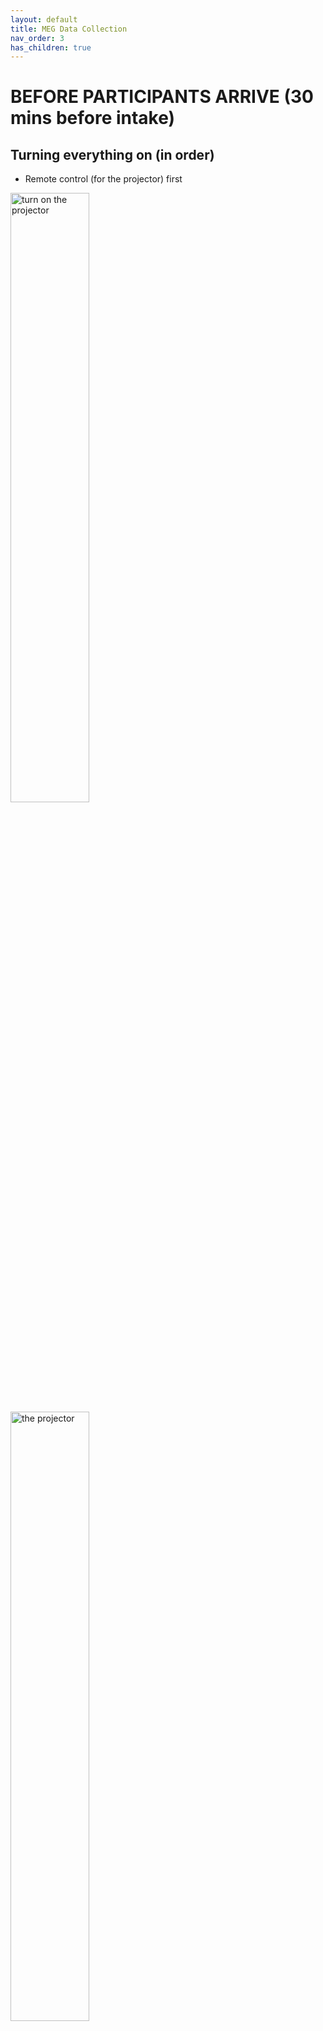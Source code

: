 ```yaml
---
layout: default
title: MEG Data Collection
nav_order: 3
has_children: true
---
```


# BEFORE PARTICIPANTS ARRIVE (30 mins before intake)
## Turning everything on (in order)
- Remote control (for the projector) first

<img src="../../images/MEG_Data_Collection/0_turn_on_projector.jpg" alt="turn on the projector" style="width: 50%; height: auto;">


<img src="../../images/MEG_Data_Collection/1_the_projector.jpg" alt="the projector" style="width: 50%; height: auto;">


- Exhaust fan off (light switch near helium refill room)

<img src="../../images/MEG_Data_Collection/2_exhaust_fan.jpg" alt="exhaust fan off" style="width: 50%; height: auto;">

- Magnetically shielded room lights (green button) -> It's possible to adjust the lights. We generally keep it in the middle when they're getting set up, but once the experiment starts, we dim it a bit

<img src="../../images/MEG_Data_Collection/3_MSR_light.jpg" alt="MSR light" style="width: 50%; height: auto;">

- Active shielding (black button w green dot, hold until green) - The same to turn it off- hold until light turns off

<img src="../../images/MEG_Data_Collection/4_active_shielding.jpg" alt="active shielding" style="width: 50%; height: auto;">

<img src="../../images/MEG_Data_Collection/5_active_shieding_button.jpg" alt="active shielding button" style="width: 50%; height: auto;">

- The stimTracker is linked to the button box where the participants gives the answer - do not touch!

<img src="../../images/MEG_Data_Collection/6_stimtracker.jpg" alt="stimTracker" style="width: 50%; height: auto;">


- Check if the data transfer switch (green box) is turned to MAC (for the psychopy software) or to PC (for the Presentation software)

<img src="../../images/MEG_Data_Collection/7_data_transfer_switch.jpg" alt="data transfer switch" style="width: 50%; height: auto;">


- Turn media box on (black box w smooth button, press until hear turn on - turns on tv and mic)

<img src="../../images/MEG_Data_Collection/8_media_box.jpg" alt="media box" style="width: 50%; height: auto;">

- Trigger box on mac when using psychopy

<img src="../../images/MEG_Data_Collection/9_trigger_box.jpg" alt="trigger box" style="width: 50%; height: auto;">


- Make sure helium fill is off when we're recording - remember to turn it back on when we're done recording

<img src="../../images/MEG_Data_Collection/10_helium_fill.jpg" alt="helium fill" style="width: 50%; height: auto;">

- Turn on marker box in machine (big gray box w wires for each marker color)

<img src="../../images/MEG_Data_Collection/11_marker_box.jpg" alt="marker box" style="width: 50%; height: auto;">

- Open FastScanII in Jeff's office (turn on FastScan box, will hear chime when online)

<img src="../../images/MEG_Data_Collection/12_fastscan.jpg" alt="fastscan" style="width: 50%; height: auto;">

## Eyelink software
- Leftmost dell monitor on (press box -> on)
- Select windows or eyelink software (select eyelink software) turn heater element off (“off- recording”)
on eye tracker
- DOS menu brought up
- Select windows or eyelink software (select eyelink software)
- Select “output/record” button
- “open file”
- In file main menu use the keyboard corresponding to type in R number
    - This creates a file for the R number
    - This allows us to just hit “record” later

<img src="../../images/MEG_Data_Collection/13_eyelink.jpg" alt="eyelink" style="width: 50%; height: auto;">

## Setting up experiment
On main dell computer (the one that records data, not eye tracking one)
- Create a folder with your name under Desktop/Experiments
- Put your project folder inside, and your documents inside of it - get your documents from your server file
- Open terminal
- Give it the route to where your script is (your folder or subfolder): `cd Experiments/.../expt`
- Give it the name to your experiment doc (or the practice version of it, if you have different files for them): `python expt.py`



## MEG acquisition - auto-tuning
(Remenber to auto-tune before every time you start recording)
- Pull up meg160 app
- Go to auto tuning (teal icon) -> hit ok. It initializes the sensors
- After auto tuning go to acquisition window (dark blue icon with three squares under it)
- select condition library
- Enter R number as

## Record an empty room - which we need to do before EVERY participant
On main dell computer (the one that records data, not eye tracking one)
- Set both patient ID & patient name to their R number (we need both because one is gonna be the file name and the other will be the metadata one)
- Go to file directory (folder icon at very bottom of screen, not in-app), go to
    desktop > subject data > [folder corresponding to their R number] > [their R number], then create folder w format `R-number_Expt_Date` (e.g. R0026_GreenPapaya_7.12.23), copy address (right click & copy address), then paste in folder name
- Go to [[condition library - the thing that gives us parameters for recording]], select (or set up!) experiment-specific condition library, press “load”
- Press "lock" button
- Continuous mode, press "start", change acquisition time to 180s
  (Tip: for the channels monitor, y-scale of 16384 is optional but a good setting for monitoring recording session)
- When it's done, menu will come up, save w format R-number_emptyroom_Date
  (If the channels monitor is not green, we can open the door (unlock button). When it's green, it's recording)
- Now we can open the door


# PARTICIPANT INTAKE
## Find participant's R number, if new participant, assign them one
On the computer that saves participant information (not the one in jeff's office)
- Get the participant's name and DOB
- Open wernickE.xlsx in excel
- Control f to search for their name
- If they haven't been participants before, drag the last R number down and then enter the name & DOB info from the participant info form (PDF from jeff's office)


## In jeffs's office
### Greet participants
- Guide participant to read and sign the consent form (remember to put their R number at the top of the form)
- Open the information form, save it as pdf after participant has filled it out
- Explain experiment details

### Head scan
- Get consent form, DOB, R-number -> file away
- Draw dots on head using the template
- Put on neck brace (divot is where the chin goes)
- Then put black FastScanII tracker over neck brace (to orient the scanner in space)
  - The sensor should locate on the right side of the participant
- Click laserpoint (instead of scan), then full click, then point at sensor box on neck, then half-click until box goes away (to initialize), then click laserpoint again
- “Insert” -> reorients the head shape, check throughout scan
    open sweeps menu so that can deselect specific sweeps if need to
- Go to laser pointer, go to stylus list, do positions w laser
  - Sequence for collecting the Fiducial and Marker positions:
    1. Nasion
    2. Left Tragus
    3. Right Tragus
    4. Left (Red) Marker
    5. Right (Yellow) Marker
    6. Center Forehead (Blue) Marker
    7. Left Forehead (White) Marker
    8. Right Forehead (Green/Black) Marker
- Save as, R number & date format

### confirm that participant is free of metal.
```
GIVE EXAMPLES: "Do you have any piercings, retainers, jewelry, watches, belts? Do you have an metal rods, implants, or screws? Do you have a bra with underwire or metal clasps?"
IF YES: Ask to remove and offer cloth scrubs to cover up, otherwise, ineligible for the study :(

This only impacts our data quality (we can't recover any metal-contaminated data) -- this does not harm the participant!!
```

## In MEG room
### Set up participant
- Put on electrodes, tape wires to shoulder to keep from moving
- Green tape is black electrode
- Put pillows (for side head pillows, have participant turn head by following your finger)
head pillow goes in pillowcase, side pillows go in tissues
- Click left eye in EyeLink                               
- Start running Eyelink
### IS THE DOOR CLOSED?? CLOSE IT!! then, and ONLY then, lock it! Do this before starting acquisition
Example on how to close the door properly (push the black button):

<img src="../../images/MEG_Data_Collection/14_seal_door.jpg" alt="seal the door" style="width: 50%; height: auto;">

### Running a participant     
On main dell computer (the one that records data, not eye tracking one)
- Set both patient ID & patient name to their R number (we need both because one is gonna be the file name and the other will be the metadata one)
- Go to file directory (folder icon at very bottom of screen, not in-app), go to
    desktop > subject data > [folder corresponding to their R number], copy address (right click & copy address), then paste in folder name
- Go to [[condition library - the thing that gives us parameters for recording]], select (or set up!) experiment-specific condition library, press “load”
- Press "lock" button, then press "start"

#### On main dell computer
    Lock
    Marker measurement, start
    Look at the markers, make sure they're around the right place, if looks good, press ok
    Go to continuous mode, make acquisition time 3500, start
    Tell participant to start task
    Fill out the sheet in binder (see example sheet photo)


# AFTER THE EXPERIMENT
If the channels monitor is not green, we can open the door (unlock button). When it's green, active shielding is ON and it is NOT SAFE to open the door.

## On acquisition window
- Abort
- Save in R number_experiment name_date format (R0026_GreenPapaya_7.12.23)
- Last marker measurement, start

## On experiment mac
- Escape or quit experiment

## Take participant out
- Open the door and release the participant
- Don't forget to turn the helium refill switch on again

## Save eyetracking data -> to server
- Close file
- Power off w button on base
- Power on & click windows this time
- Move the files to folder on WELOVEJEFF external hard drive
- WELOVEJEFF external hard drive -> wernickE.xlsx computer

## Noise reduction on acquisition computer
- File open
- Noise reduce the file
- Open file, edit > noise reduce, then execute, then save as file name with
_NR at end (e.g. `R0026_GreenPapaya_7.12.23_NR`)
- `R0026_GreenPapaya_7.12.23` (for eg) folder to data FASTKEY2’s data > subject
data files > [R range subfolder] > [R number subfolder]
- Finish log sheet in binder (how many runs, etc)

## On wernickE.xlsx computer
- Go from data > subject data files > [R range subfolder] > [R number subfolder]
move the folder corresponding to the experiment run on server (e.g.
`R0026_GreenPapaya_7.12.23`) to `PersonalFiles > User > expt > raw`

- Clean up head shape
- Open laserscan file (`.fsn`)
- Select, [make selection,] delete
- Get rid of any shoulders, deface the scan, etc.
- Generate -> apply basic surface
make sure that points are under 9000
- Export basic surface
- Save to server
    `SERVER > NEUROLING > PersonalFiles > User > expt > raw / R0026_7.12.23_HS`
- Save stylus points as well (prompted), now `R0026_7.12.23_points`
- Discard changes to original `.fsn` scan


# MATERIALS NEEDED
- Psychopy script (experiment script.py and port_open_send.py), with stimuli list - this goes on the big IMac from the server
- Set up a specific condition library for experiment
